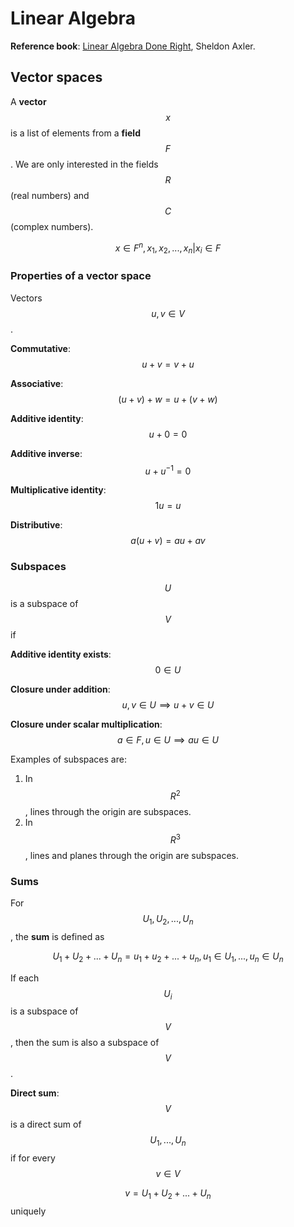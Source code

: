 # Linear Algebra

**Reference book**: [Linear Algebra Done Right](http://linear.axler.net/), Sheldon Axler.

## Vector spaces
A **vector** $$x$$ is a list of elements from a **field** $$F$$. We are only interested in the fields $$R$$ (real numbers) and $$C$$ (complex numbers).

$$ x \in F^n, {x_1, x_2, ..., x_n | x_i \in F} $$

### Properties of a vector space

Vectors $$u, v \in V$$.

**Commutative**: $$u + v = v + u$$

**Associative**: $$(u + v) + w = u + (v + w)$$

**Additive identity**: $$u + 0 = 0$$

**Additive inverse**: $$u + u^{-1} = 0$$

**Multiplicative identity**: $$1u = u$$

**Distributive**: $$a(u + v) = au + av$$

### Subspaces

$$U$$ is a subspace of $$V$$ if

**Additive identity exists**: $$0 \in U$$

**Closure under addition**: $$u, v \in U \implies u + v \in U$$

**Closure under scalar multiplication**: $$a \in F, u \in U \implies au \in U$$

Examples of subspaces are:

1. In $$R^2$$, lines through the origin are subspaces.
2. In $$R^3$$, lines and planes through the origin are subspaces.

### Sums
For $$U_1, U_2, ..., U_n$$, the **sum** is defined as

$$U_1 + U_2 + ... + U_n = {u_1 + u_2 + ... + u_n, u_1 \in U_1, ..., u_n \in U_n }$$

If each $$U_i$$ is a subspace of $$V$$, then the sum is also a subspace of $$V$$.

**Direct sum**: $$V$$ is a direct sum of $$U_1, ..., U_n$$ if for every $$v \in V$$

$$v = U_1 + U_2 + ... + U_n$$ uniquely

